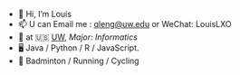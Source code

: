 - 👋 Hi, I’m Louis
- 📫 U can Email me : qleng@uw.edu or WeChat: LouisLXO
- 🍻  at 🇺🇸 [UW](uw.edu), _Major: Informatics_
- 🖥️ Java / Python / R / JavaScript.
- 🏃 Badminton / Running / Cycling
<!---
LouisXO/LouisXO is a ✨ special ✨ repository because its `README.md` (this file) appears on your GitHub profile.
You can click the Preview link to take a look at your changes.
--->
